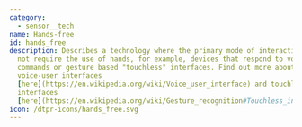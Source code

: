 ```yaml
---
category: 
  - sensor__tech
name: Hands-free
id: hands_free
description: Describes a technology where the primary mode of interaction does
  not require the use of hands, for example, devices that respond to voice
  commands or gesture based "touchless" interfaces. Find out more about
  voice-user interfaces
  [here](https://en.wikipedia.org/wiki/Voice_user_interface) and touchless
  interfaces
  [here](https://en.wikipedia.org/wiki/Gesture_recognition#Touchless_interface).
icon: /dtpr-icons/hands_free.svg
---
```

